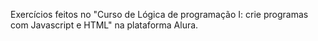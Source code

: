 Exercícios feitos no "Curso de Lógica de programação I: crie programas com Javascript e HTML" na plataforma Alura.